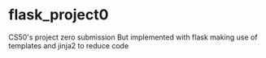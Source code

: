 # flask_project0

CS50's project zero submission 
But implemented with flask making use of templates and jinja2 to reduce code
